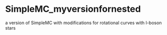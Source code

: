 # SimpleMC_myversionfornested
a version of SimpleMC with modifications for rotational curves with l-boson stars 
